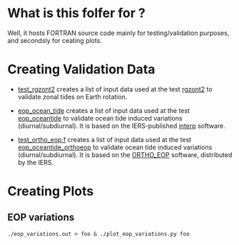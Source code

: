 # What is this folfer for ?

Well, it hosts FORTRAN source code mainly for testing/validation purposes, and 
secondsly for ceating plots.

# Creating Validation Data

* [test_rgzont2](test/fortran/test_rgzont2.f) creates a list of input data used 
  at the test [rgzont2](test/unit_tests/rgzont2.cpp) to validate zonal tides 
  on Earth rotation.

* [eop_ocean_tide](test/fortran/eop_ocean_tide.f) creates a list of input data used 
  at the test [eop_oceantide](test/unit_tests/eop_oceantide.cpp) to validate 
  ocean tide induced variations (diurnal/subdiurnal). It is based on the 
  IERS-published [interp](https://hpiers.obspm.fr/iers/models/interp.f) software.

* [test_ortho_eop.f](test/fortran/test_ortho_eop.f) creates a list of input data used 
  at the test [eop_oceantide_orthoeop](test/unit_tests/eop_oceantide_orthoeop.cpp) 
  to validate ocean tide induced variations (diurnal/subdiurnal). It is based on the 
  [ORTHO_EOP](https://iers-conventions.obspm.fr/content/chapter8/software/ORTHO_EOP.F) 
  software, distributed by the IERS.

# Creating Plots

## EOP variations
```
./eop_variations.out > foo & ./plot_eop_variations.py foo
```
